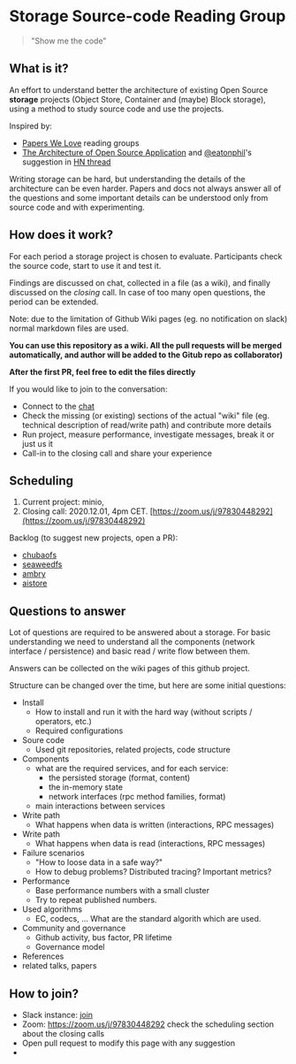 # Storage Source-code Reading Group

> "Show me the code"

## What is it?

An effort to understand better the architecture of existing Open Source **storage** projects (Object Store, Container and (maybe) Block storage), using a method to study source code and use the projects.

Inspired by:

 * [Papers We Love](https://paperswelove.org/) reading groups
 * [The Architecture of Open Source Application](https://aosabook.org/en/index.html) and [@eatonphil](https://twitter.com/phil_eaton)'s suggestion in [HN thread](https://news.ycombinator.com/item?id=24332485)

Writing storage can be hard, but understanding the details of the architecture can be even harder. Papers and docs not always answer all of the questions and some important details can be understood only from source code and with experimenting.

## How does it work?

For each period a storage project is chosen to evaluate. Participants check the source code, start to use it and test it.

Findings are discussed on chat, collected in a file (as a wiki), and finally discussed on the *closing* call. In case of too many open questions, the period can be extended.

Note: due to the limitation of Github Wiki pages (eg. no notification on slack) normal markdown files are used.

**You can use this repository as a wiki. All the pull requests will be merged automatically, and author will be added to the Gitub repo as collaborator)**

**After the first PR, feel free to edit the files directly**


If you would like to join to the conversation:

 * Connect to the [chat](https://communityinviter.com/apps/stosorego/storage-source-code-reading-group)
 * Check the missing (or existing) sections of the actual "wiki" file (eg. technical description of read/write path) and contribute more details
 * Run project, measure performance, investigate messages, break it or just us it
 * Call-in to the closing call and share your experience

## Scheduling

 1. Current project: minio,
 2. Closing call: 2020.12.01, 4pm CET. [https://zoom.us/j/97830448292](https://zoom.us/j/97830448292)

Backlog (to suggest new projects, open a PR):

 * [chubaofs](https://github.com/chubaofs/chubaofs)
 * [seaweedfs](https://github.com/chrislusf/seaweedfs)
 * [ambry](https://github.com/linkedin/ambry)
 * [aistore](https://github.com/NVIDIA/aistore)

## Questions to answer

Lot of questions are required to be answered about a storage. For basic understanding we need to understand all the components (network interface / persistence) and basic read / write flow between them.

Answers can be collected on the wiki pages of this github project.

Structure can be changed over the time, but here are some initial questions:

 * Install
   * How to install and run it with the hard way (without scripts / operators, etc.)
   * Required configurations
 * Soure code
   * Used git repositories, related projects, code structure
 * Components
   * what are the required services, and for each service:
     * the persisted storage (format, content)
     * the in-memory state
     * network interfaces (rpc method families, format)
    * main interactions between services
 * Write path
   * What happens when data is written (interactions, RPC messages)
 * Write path
   * What happens when data is read (interactions, RPC messages)
 * Failure scenarios
   * "How to loose data in a safe way?"
   * How to debug problems? Distributed tracing? Important metrics?
 * Performance
   * Base performance numbers with a small cluster
   * Try to repeat published numbers.
 * Used algorithms
   * EC, codecs, ... What are the standard algorith which are used.
 * Community and governance
   * Github activity, bus factor, PR lifetime
   * Governance model
 * References
  * related talks, papers

## How to join?

 * Slack instance: [join](https://communityinviter.com/apps/stosorego/storage-source-code-reading-group)
 * Zoom: https://zoom.us/j/97830448292 check the scheduling section about the closing calls
 * Open pull request to modify this page with any suggestion
 *